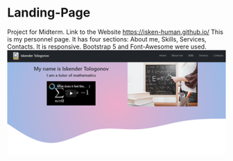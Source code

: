 # Landing-Page
Project for Midterm.
Link to the Website https://isken-human.github.io/
This is my personnel page. It has four sections: About me, Skills, Services, Contacts.
It is responsive. Bootstrap 5 and Font-Awesome were used. 
![This is an image](/Screenshots/1.png)
